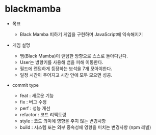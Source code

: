 # blackmamba

- 목표
    - Black Mamba 피하기 게임을 구현하며 JavaScript에 익숙해지기

- 게임 설명
    - 뱀(Black Mamba)이 랜덤한 방향으로 스스로 돌아다닌다.
    - User는 방향키를 사용해 뱀을 피해 이동한다.
    - 필드에 랜덤하게 등장하는 보석을 7개 모아야한다.
    - 일정 시간이 주어지고 시간 안에 모두 모으면 성공.
    
- commit type
    - feat : 새로운 기능
    - fix : 버그 수정
    - perf : 성능 개선
    - refactor : 코드 리팩토링
    - style : 코드 의미에 영향을 주지 않는 변경사항
    - build : 시스템 또는 외부 종속성에 영향을 미치는 변경사항 (npm 레벨)
